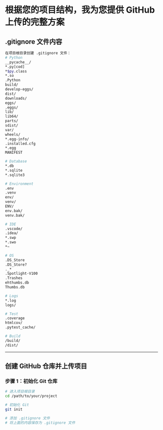 # 根据您的项目结构，我为您提供 GitHub 上传的完整方案

## .gitignore 文件内容
```bash
在项目根目录创建 .gitignore 文件：
# Python
__pycache__/
*.py[cod]
*$py.class
*.so
.Python
build/
develop-eggs/
dist/
downloads/
eggs/
.eggs/
lib/
lib64/
parts/
sdist/
var/
wheels/
*.egg-info/
.installed.cfg
*.egg
MANIFEST

# Database
*.db
*.sqlite
*.sqlite3

# Environment
.env
.venv
env/
venv/
ENV/
env.bak/
venv.bak/

# IDE
.vscode/
.idea/
*.swp
*.swo
*~

# OS
.DS_Store
.DS_Store?
._*
.Spotlight-V100
.Trashes
ehthumbs.db
Thumbs.db

# Logs
*.log
logs/

# Test
.coverage
htmlcov/
.pytest_cache/

# Build
/build/
/dist/
```
---
## 创建 GitHub 仓库并上传项目
### 步骤 1：初始化 Git 仓库
```bash
# 进入项目根目录
cd /path/to/your/project

# 初始化 Git
git init

# 添加 .gitignore 文件
# 将上面的内容保存为 .gitignore 文件
```

